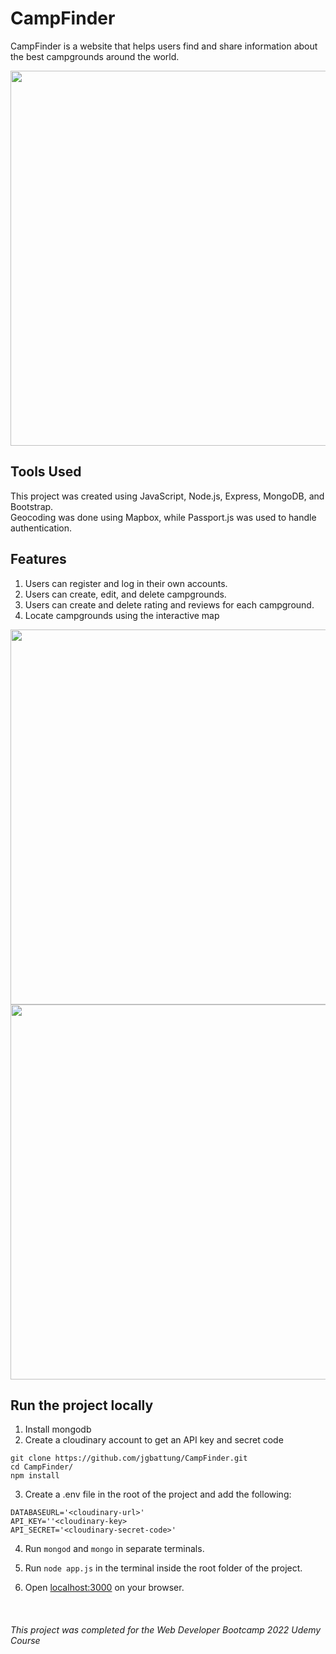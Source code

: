 # CampFinder
CampFinder is a website that helps users find and share information about the best campgrounds around the world.

<!-- ![camp-home](https://user-images.githubusercontent.com/100396329/183911961-c95091f6-6236-4e2c-a605-863a9c8aa5c0.png | width=50) -->
<img src="https://user-images.githubusercontent.com/100396329/183911961-c95091f6-6236-4e2c-a605-863a9c8aa5c0.png" width=600px>

## Tools Used

This project was created using JavaScript, Node.js, Express, MongoDB, and Bootstrap. <br>
Geocoding was done using Mapbox, while Passport.js was used to handle authentication. 

## Features

1. Users can register and log in their own accounts.
2. Users can create, edit, and delete campgrounds.
3. Users can create and delete rating and reviews for each campground.
4. Locate campgrounds using the interactive map

<img src="https://user-images.githubusercontent.com/100396329/183913771-adc04dcc-651c-4db9-ab3d-4e584d9983a2.png" width=600px>
<img src="https://user-images.githubusercontent.com/100396329/183913883-d6bd8a36-9403-4b5b-955e-a21129310f9b.png" width=600px>

## Run the project locally
1. Install mongodb
2. Create a cloudinary account to get an API key and secret code

```
git clone https://github.com/jgbattung/CampFinder.git
cd CampFinder/
npm install
```

3. Create a .env file in the root of the project and add the following:
```
DATABASEURL='<cloudinary-url>'
API_KEY=''<cloudinary-key>
API_SECRET='<cloudinary-secret-code>'
```

4. Run `mongod` and `mongo` in separate terminals. <br>
5. Run `node app.js` in the terminal inside the root folder of the project.

6. Open [localhost:3000](localhost:3000) on your browser.
<br>

###### This project was completed for the Web Developer Bootcamp 2022 Udemy Course

